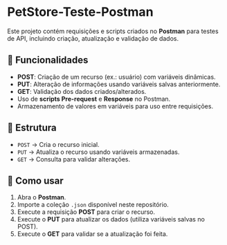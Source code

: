 # PetStore-Teste-Postman

Este projeto contém requisições e scripts criados no **Postman** para testes de API, incluindo criação, atualização e validação de dados.

## 📌 Funcionalidades
- **POST**: Criação de um recurso (ex.: usuário) com variáveis dinâmicas.
- **PUT**: Alteração de informações usando variáveis salvas anteriormente.
- **GET**: Validação dos dados criados/alterados.
- Uso de **scripts Pre-request** e **Response** no Postman.
- Armazenamento de valores em variáveis para uso entre requisições.

## 📂 Estrutura
- `POST` → Cria o recurso inicial.
- `PUT` → Atualiza o recurso usando variáveis armazenadas.
- `GET` → Consulta para validar alterações.

## 🚀 Como usar
1. Abra o **Postman**.
2. Importe a coleção `.json` disponível neste repositório.
3. Execute a requisição **POST** para criar o recurso.
4. Execute o **PUT** para atualizar os dados (utiliza variáveis salvas no POST).
5. Execute o **GET** para validar se a atualização foi feita.




